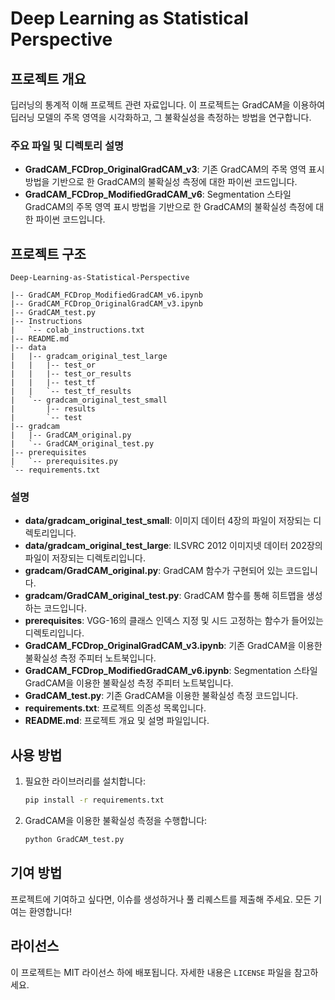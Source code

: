 <!-- # Deep-Learning-as-Statistical-Perspective
## 딥러닝의 통계적 이해 프로젝트 관련자료입니다.
GradCAM_FCDrop_OriginalGradCAM_v3 는 기존 GradCAM의 주목영역 표시방법을 기반으로 한 GradCAM의 불확실성 측정에 대한 파이썬 코드입니다.
GradCAM_FCDrop_ModifiedGradCAM_v6 는 Segmentation style GradCAM의 주목영역 표시방법을 기반으로 한 GradCAM의 불확실성 측정에 대한 파이썬 코드입니다. -->
# Deep Learning as Statistical Perspective

## 프로젝트 개요
딥러닝의 통계적 이해 프로젝트 관련 자료입니다. 이 프로젝트는 GradCAM을 이용하여 딥러닝 모델의 주목 영역을 시각화하고, 그 불확실성을 측정하는 방법을 연구합니다.

### 주요 파일 및 디렉토리 설명

- **GradCAM_FCDrop_OriginalGradCAM_v3**: 기존 GradCAM의 주목 영역 표시 방법을 기반으로 한 GradCAM의 불확실성 측정에 대한 파이썬 코드입니다.
- **GradCAM_FCDrop_ModifiedGradCAM_v6**: Segmentation 스타일 GradCAM의 주목 영역 표시 방법을 기반으로 한 GradCAM의 불확실성 측정에 대한 파이썬 코드입니다.

## 프로젝트 구조

```
Deep-Learning-as-Statistical-Perspective

|-- GradCAM_FCDrop_ModifiedGradCAM_v6.ipynb
|-- GradCAM_FCDrop_OriginalGradCAM_v3.ipynb
|-- GradCAM_test.py
|-- Instructions
|   `-- colab_instructions.txt
|-- README.md
|-- data
|   |-- gradcam_original_test_large
|   |   |-- test_or
|   |   |-- test_or_results
|   |   |-- test_tf
|   |   `-- test_tf_results
|   `-- gradcam_original_test_small
|       |-- results
|       `-- test
|-- gradcam
|   |-- GradCAM_original.py
|   `-- GradCAM_original_test.py
|-- prerequisites
|   `-- prerequisites.py
`-- requirements.txt
```
<!-- `-- \261\327\267\241\265\345\304\267\300\307 \272\322\310\256\275\307\274\272 \303\370\301\244.pdf -->



### 설명

- **data/gradcam_original_test_small**: 이미지 데이터 4장의 파일이 저장되는 디렉토리입니다.
- **data/gradcam_original_test_large**: ILSVRC 2012 이미지넷 데이터 202장의 파일이 저장되는 디렉토리입니다.
- **gradcam/GradCAM_original.py**: GradCAM 함수가 구현되어 있는 코드입니다.
- **gradcam/GradCAM_original_test.py**: GradCAM 함수를 통해 히트맵을 생성하는 코드입니다.
- **prerequisites**: VGG-16의 클래스 인덱스 지정 및 시드 고정하는 함수가 들어있는 디렉토리입니다.
- **GradCAM_FCDrop_OriginalGradCAM_v3.ipynb**: 기존 GradCAM을 이용한 불확실성 측정 주피터 노트북입니다.
- **GradCAM_FCDrop_ModifiedGradCAM_v6.ipynb**: Segmentation 스타일 GradCAM을 이용한 불확실성 측정 주피터 노트북입니다.
- **GradCAM_test.py**: 기존 GradCAM을 이용한 불확실성 측정 코드입니다.
- **requirements.txt**: 프로젝트 의존성 목록입니다.
- **README.md**: 프로젝트 개요 및 설명 파일입니다.

## 사용 방법

1. 필요한 라이브러리를 설치합니다:
    ```bash
    pip install -r requirements.txt
    ```

2. GradCAM을 이용한 불확실성 측정을 수행합니다:
    ```bash
    python GradCAM_test.py
    ```

## 기여 방법

프로젝트에 기여하고 싶다면, 이슈를 생성하거나 풀 리퀘스트를 제출해 주세요. 모든 기여는 환영합니다!

## 라이선스

이 프로젝트는 MIT 라이선스 하에 배포됩니다. 자세한 내용은 `LICENSE` 파일을 참고하세요.